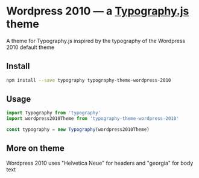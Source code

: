 # Wordpress 2010 — a <a href='https://github.com/kyleamathews/typography.js'>Typography.js</a> theme

A theme for Typography.js inspired by the typography of the Wordpress 2010 default theme

## Install
```bash
npm install --save typography typography-theme-wordpress-2010
```
## Usage
```javascript
import Typography from 'typography'
import wordpress2010Theme from 'typography-theme-wordpress-2010'

const typography = new Typography(wordpress2010Theme)
```
## More on theme

Wordpress 2010 uses "Helvetica Neue" for headers and "georgia" for body text
